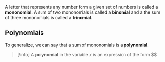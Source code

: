 A letter that represents any number form a given set of numbers is called a **mononomial**. A sum of two mononomials is called a **binomial** and a the sum of three mononomials is called a **trinomial**.

## Polynomials

To generalize, we can say that a sum of mononomials is a **polynomial**. 

> [!info]
> A **polynomial** in the variable $x$ is an expression of the form $$